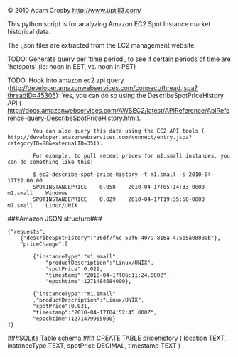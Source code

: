 &copy; 2010 Adam Crosby
http://www.uptill3.com/

This python script is for analyzing Amazon EC2 Spot Instance market historical data.

The .json files are extracted from the EC2 management website.

TODO:
Generate query per 'time period', to see if certain periods of time are 'hotspots' (ie: noon in EST, vs. noon in PST)

TODO:
Hook into amazon ec2 api query (http://developer.amazonwebservices.com/connect/thread.jspa?threadID=45305):
			Yes, you can do so using the DescribeSpotPriceHistory API ( http://docs.amazonwebservices.com/AWSEC2/latest/APIReference/ApiReference-query-DescribeSpotPriceHistory.html). 

			You can also query this data using the EC2 API tools ( http://developer.amazonwebservices.com/connect/entry.jspa?categoryID=88&externalID=351).  

			For example, to pull recent prices for m1.small instances, you can do something like this: 

			$ ec2-describe-spot-price-history -t m1.small -s 2010-04-17T22:00:00 
			SPOTINSTANCEPRICE    0.058    2010-04-17T05:14:33-0800    m1.small    Windows 
			SPOTINSTANCEPRICE    0.029    2010-04-17T19:35:50-0800    m1.small    Linux/UNIX
			
			
###Amazon JSON structure###

    {"requests":
		{"describeSpotHistory":"36df7f6c-58f6-4079-816a-475b5a08080b"},
		"priceChange":[
		
			{"instanceType":"m1.small",
				"productDescription":"Linux/UNIX",
				"spotPrice":0.029,
				"timestamp":"2010-04-17T06:11:24.000Z",
				"epochtime":1271484684000},
		
			{"instanceType":"m1.small"
			,"productDescription":"Linux/UNIX",
			"spotPrice":0.031,
			"timestamp":"2010-04-17T04:52:45.000Z",
			"epochtime":1271479965000}
	]}

###SQLite Table schema:###
	CREATE TABLE pricehistory (
		location TEXT,
		instanceType TEXT,
		spotPrice DECIMAL,
		timestamp TEXT )
	
